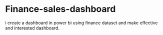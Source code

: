 # Finance-sales-dashboard
i create a dashboard in power bi using finance dataset and make effective and interested dashboard.
